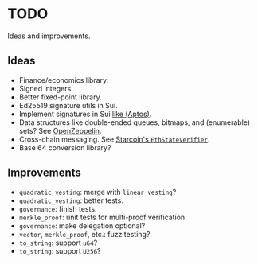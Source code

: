# TODO

Ideas and improvements.

## Ideas

* Finance/economics library.
* Signed integers.
* Better fixed-point library.
* Ed25519 signature utils in Sui.
* Implement signatures in Sui [like (Aptos)](https://github.com/aptos-labs/aptos-core/blob/main/aptos-move/framework/aptos-stdlib/sources/signature.move).
* Data structures like double-ended queues, bitmaps, and (enumerable) sets? See [OpenZeppelin](https://docs.openzeppelin.com/contracts/4.x/api/utils#DoubleEndedQueue).
* Cross-chain messaging. See [Starcoin's `EthStateVerifier`](https://github.com/starcoinorg/starcoin-framework-commons/blob/main/sources/EthStateVerifier.move).
* Base 64 conversion library?

## Improvements

* `quadratic_vesting`: merge with `linear_vesting`?
* `quadratic_vesting`: better tests.
* `governance`: finish tests.
* `merkle_proof`: unit tests for multi-proof verification.
* `governance`: make delegation optional?
* `vector`, `merkle_proof`, etc.: fuzz testing?
* `to_string`: support `u64`?
* `to_string`: support `U256`?

